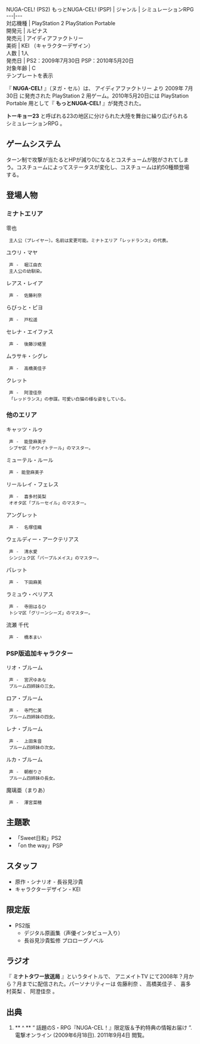 NUGA-CEL! (PS2)  もっとNUGA-CEL! (PSP)  |  ジャンル  |  シミュレーションRPG   
---|---  
対応機種  |  PlayStation 2  PlayStation Portable   
開発元  |  ルピナス   
発売元  |  アイディアファクトリー   
美術  |  KEI  （キャラクターデザイン）   
人数  |  1人   
発売日  |  PS2：2009年7月30日  PSP：2010年5月20日   
対象年齢  |  C   
テンプレートを表示  
  
『 **NUGA-CEL!** 』（ヌガ・セル）は、  アイディアファクトリー  より  2009年  7月30日  に発売された  PlayStation
2  用ゲーム。2010年5月20日には  PlayStation Portable  用として『 **もっとNUGA-CEL!** 』が発売された。

**トーキョー23** と呼ばれる23の地区に分けられた大陸を舞台に繰り広げられる  シミュレーションRPG  。

##  ゲームシステム  

ターン制で攻撃が当たるとHPが減り0になるとコスチュームが脱がされてしまう。コスチュームによってステータスが変化し、コスチュームは約50種類登場する。

##  登場人物  

###  ミナトエリア  

零也

     主人公（プレイヤー）。名前は変更可能。ミナトエリア「レッドランス」の代表。 
ユウリ・マヤ

     声 -  堀江由衣 
     主人公の幼馴染。 
レアス・レイア

     声 -  佐藤利奈 
    
らびっと・ピヨ

     声 -  戸松遥 
    
セレナ・エイファス

     声 -  後藤沙緒里 
    
ムラサキ・シグレ

     声 -  高橋美佳子 
    
クレット

     声 -  阿澄佳奈 
     「レッドランス」の参謀。可愛い白猫の様な姿をしている。 

###  他のエリア  

キャッツ・ルゥ

     声 -  能登麻美子 
     シブヤ区「ホワイトテール」のマスター。 
ミューテル・ルール

     声 - 能登麻美子 
    
リールレイ・フェレス

     声 -  喜多村英梨 
     オオタ区「ブルーセイル」のマスター。 
アングレット

     声 -  名塚佳織 
    
ウェルディー・アークテリアス

     声 -  清水愛 
     シンジュク区「パープルメイス」のマスター。 
パレット

     声 -  下田麻美 
    
ラミュウ・ベリアス

     声 -  寺田はるひ 
     トシマ区「グリーンシーズ」のマスター。 
流瀬 千代

     声 -  橋本まい 
    

###  PSP版追加キャラクター  

リオ・ブルーム

     声 -  宮沢ゆあな 
     プルーム四姉妹の三女。 
ロア・ブルーム

     声 -  寺門仁美 
     プルーム四姉妹の四女。 
レナ・ブルーム

     声 -  上田朱音 
     プルーム四姉妹の次女。 
ルカ・ブルーム

     声 -  朝樹りさ 
     プルーム四姉妹の長女。 
魔璃亜（まりあ）

     声 -  澤宮菜穂 
    

##  主題歌  

  * 「Sweet日和」PS2 
  * 「on the way」PSP 

##  スタッフ  

  * 原作・シナリオ -  長谷見沙貴 
  * キャラクターデザイン -  KEI 

##  限定版  

  * PS2版   
    * デジタル原画集（声優インタビュー入り） 
    * 長谷見沙貴監修 プロローグノベル 

##  ラジオ  

『 **ミナトタワー放送局** 』というタイトルで、  アニメイトTV  にて2008年？月から？月までに配信された。パーソナリティーは  佐藤利奈  、
高橋美佳子  、  喜多村英梨  、  阿澄佳奈  。

##  出典  

  1. ** ^  ** “  話題のS・RPG『NUGA-CEL！』限定版＆予約特典の情報お届け  ”. 電撃オンライン (2009年6月18日).  2011年9月4日  閲覧。 

